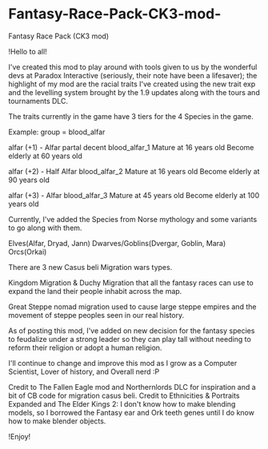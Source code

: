 # Fantasy-Race-Pack-CK3-mod-
Fantasy Race Pack (CK3 mod)

!Hello to all!

I've created this mod to play around with tools given to us by the wonderful devs at Paradox Interactive (seriously, their note have been a lifesaver); the highlight of my mod are the racial traits I've created using the new trait exp and the levelling system brought by the 1.9 updates along with the tours and tournaments DLC. 



The traits currently in the game have 3 tiers for the 4 Species in the game.

Example:
group = blood_alfar

alfar (+1) - Alfar partal decent
blood_alfar_1 
Mature at 16 years old
Become elderly at 60 years old

alfar (+2) - Half Alfar 
blood_alfar_2 
Mature at 16 years old
Become elderly at 90 years old

alfar (+3) - Alfar 
blood_alfar_3
Mature at 45 years old
Become elderly at 100 years old



Currently, I've added the Species from Norse mythology and some variants to go along with them.

Elves(Alfar, Dryad, Jann)
Dwarves/Goblins(Dvergar, Goblin, Mara)
Orcs(Orkai)



There are 3 new Casus beli Migration wars types.

Kingdom Migration & Duchy Migration that all the fantasy races can use to expand the land their people inhabit across the map.

Great Steppe nomad migration used to cause large steppe empires and the movement of steppe peoples seen in our real history.

As of posting this mod, I've added on new decision for the fantasy species to feudalize under a strong leader so they can play tall without needing to reform their religion or adopt a human religion.

I'll continue to change and improve this mod as I grow as a Computer Scientist, Lover of history, and Overall nerd :P



Credit to The Fallen Eagle mod and Northernlords DLC for inspiration and a bit of CB code for migration casus beli.
Credit to Ethnicities & Portraits Expanded and The Elder Kings 2: I don't know how to make blending models, so I borrowed the Fantasy ear and Ork teeth genes until I do know how to make blender objects.

!Enjoy!

